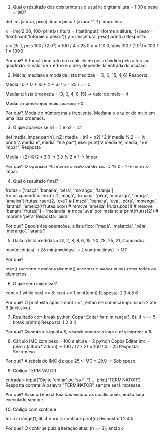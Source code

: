1. Qual o resultado dos dois prints se o usuário digitar altura = 1.00 e peso = 100?

def imc(altura, peso):
    imc = peso / (altura ** 2)
    return imc

x = imc(2.00, 100)
print(x)
altura = float(input('Informe a altura: '))
peso = float(input('Informe o peso: '))
y = imc(altura, peso)
print(y)
Resposta:

x = 25.0, pois 100 / (2.0²) = 100 / 4 = 25.0
y = 100.0, pois 100 / (1.0²) = 100 / 1 = 100.0

Por quê?
A função imc retorna o cálculo de peso dividido pela altura ao quadrado. O valor de x é fixo e o de y depende da entrada do usuário.

2. Média, mediana e moda da lista medidas = [0, 0, 15, 4, 6]
Resposta:

Média: (0 + 0 + 15 + 4 + 6) / 5 = 25 / 5 = 5

Mediana: lista ordenada = [0, 0, 4, 6, 15] → valor do meio = 4

Moda: o número que mais aparece = 0

Por quê?
Moda é o número mais frequente. Mediana é o valor do meio em uma lista ordenada.

3. O que aparece se n1 = 2 e n2 = 4?
   
def media_impar_par(n1, n2):
    media = (n1 + n2) / 2
    if media % 2 == 0:
        print("A média é", media, "e é par")
    else:
        print("A média é", media, "e é ímpar")
Resposta:

Média = (2+4)/2 = 3.0 → 3.0 % 2 = 1 → Ímpar

Por quê?
O operador % retorna o resto da divisão. 3 % 2 = 1 → número ímpar.

4. Qual o resultado final?

frutas = ['maçã', 'banana', 'pêra', 'morango', 'laranja']
frutas.append('ameixa')      # ['maçã', 'banana', 'pêra', 'morango', 'laranja', 'ameixa']
frutas.insert(2, 'uva')      # ['maçã', 'banana', 'uva', 'pêra', 'morango', 'laranja', 'ameixa']
frutas.pop()                 # remove 'ameixa'
frutas.pop(1)                # remove 'banana'
frutas[1] = 'melancia'       # troca 'uva' por 'melancia'
print(frutas[2])             # imprime 'pêra'
Resposta: 'pêra'

Por quê?
Depois das operações, a lista fica:
['maçã', 'melancia', 'pêra', 'morango', 'laranja']

5. Dada a lista medidas = [3, 2, 8, 9, 6, 15, 20, 28, 25, 21]
Comandos:

max(medidas) → 28
min(medidas) → 2
sum(medidas) → 137

Por quê?

max() encontra o maior valor
min() encontra o menor
sum() soma todos os elementos

6. O que será impresso?

cont = 1
while cont <= 5:
    cont += 1
    print(cont)
Resposta: 2 3 4 5 6

Por quê?
O print está após o cont += 1, então ele começa imprimindo 2 até 6 (inclusive).

7. Resultado com break
python
Copiar
Editar
for n in range(1, 6):
    if n == 5:
        break
    print(n)
Resposta: 1 2 3 4

Por quê?
Quando n é igual a 5, o break encerra o laço e não imprime o 5.

8. Cálculo IMC com peso = 100 e altura = 2
python
Copiar
Editar
imc = peso / (altura * altura) → 100 / (2 * 2) = 100 / 4 = 25
Resposta: Sobrepeso

Por quê?
A tabela do IMC diz que 25 ≤ IMC ≤ 29.9 → Sobrepeso.

9. Código TERMINATOR

entrada = input("Digite 'entrar' ou 'sair': ")
...
print("TERMINATOR")
Resposta correta:
A palavra "TERMINATOR" sempre será impressa

Por quê?
Esse print está fora das estruturas condicionais, então será executado sempre.

10. Código com continue

for n in range(1, 6):
    if n == 3:
        continue
    print(n)
Resposta: 1 2 4 5

Por quê?
O continue pula a iteração atual (n == 3), então o
